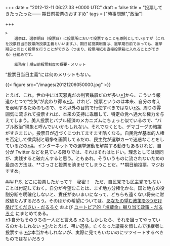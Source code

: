 
+++
date = "2012-12-11 06:27:33 +0000 UTC"
draft = false
title = "投票してきたったった―― 期日前投票のおすすめ"
tags = ["時事問題","政治"]

+++
<script>    window.twttr = (function(d, s, id) {        var js, fjs = d.getElementsByTagName(s)[0],            t = window.twttr || {};        if (d.getElementById(id)) return t;        js = d.createElement(s);        js.id = id;        js.src = "https://platform.twitter.com/widgets.js";        fjs.parentNode.insertBefore(js, fjs);        t._e = [];        t.ready = function(f) {            t._e.push(f);        };        return t;    }(document, "script", "twitter-wjs"));</script>

<script>    twttr.ready(function (twttr) {        var el = document.getElementsByClassName('twitter-syntax-tweet-id-277650312976793601');        for (var i=0;i<el.length;i++) {            if (!!el[i].getAttribute('data-is-tweet-loaded')){                continue;            }            el[i].setAttribute('data-is-tweet-loaded', '1');            twttr.widgets.createTweet('277650312976793601',el[i],{});        }    });</script>

<div class="twitter-syntax-tweet-id-277650312976793601"></div>

    >
        選挙は、選挙期日（投票日）に投票所において投票することを原則としていますが（これを投票日当日投票所投票主義といいます。）、期日前投票制度は、選挙期日前であっても、選挙期日と同じく投票を行うことができる（つまり、投票用紙を直接投票箱に入れることができる）仕組みです。

        総務省｜期日前投票制度の概要・メリット
    
“投票日当日主義”には何のメリットもない。

{{< figure src="/images/20121206050000.jpg"  >}}

とえば、これ。世の中には天邪鬼だの判官贔屓だのが多い<a href="#f-2b4e2d57" name="fn-2b4e2d57" title="自分もそのうちの一人だと言える">*1</a>から、こういう報道ひとつで“空気”が変わり得る<a href="#f-772f08c0" name="fn-772f08c0" title="もしかしたら、それを狙ってやっているのかもしれない">*2</a>。けれど、投票というのは本来、自分の考えを表明するためのもので、それ以外の目的で行使すべきではない<a href="#f-c7e8a4a1" name="fn-c7e8a4a1" title="たとえば、弔い選挙。亡くなった議員を惜しんで後継者に投票する">*3</a>。周りの雰囲気に流されて投票すれば、本来の支持に乖離して、特定の党へ過大な権力を与えてしまう。美人投票とバブル経済のメカニズムにちょっと似ているので、“バブル政治”現象と呼んでいいかもしれない。それでなくとも、デマゴーグの暗躍がすさまじい。投票日が近づくにつれてますます酷くなる。自民党が基本的人権を否定して徴兵制と戦争を画策してるだの、民主党が選挙カーで迷惑なことをしているだの<a href="#f-72ad0186" name="fn-72ad0186" title="本当かもしれないが、実際に見てもいないのにリツイートするべきものではないだろう">*4</a>。インターネットでの選挙運動を解禁する動きもあるけれど、自分が Twitter などを見ている限りでは、それはそれはヒドい。理念としては賛同が、実践すると破たんすると思う。ともあれ。そういうものに流されないための最良の方法は、**さっさと投票を済ませてしまうことだ。**期日前投票、マジおすすめ。

<div class="section">
    ### P.S.
    どこに投票したかって？　秘密！　ただ、自民党でも民主党でもないことは付記しておく。自分が今望むことは、まず地方分権化かな。国と地方の役割分断を明確化しないと、責任があいまいになって、どちらも遠くない将来に財政破たんするだろう。そのほかの希望については、<a href="https://blog.daruyanagi.jp/entry/2011/12/07/223515">あなたの望む政策を3つだけ挙げてください - だるろぐ</a> および <a href="https://blog.daruyanagi.jp/entry/2012/09/19/073208">ユートピア的「埋蔵金」掘り当て政策 - だるろぐ</a> にまとめてある。

</div><div class="footnote">
<a href="#fn-2b4e2d57" name="f-2b4e2d57" class="footnote-number">*1</a><span class="footnote-delimiter">:</span><span class="footnote-text">自分もそのうちの一人だと言える</span>
<a href="#fn-772f08c0" name="f-772f08c0" class="footnote-number">*2</a><span class="footnote-delimiter">:</span><span class="footnote-text">もしかしたら、それを狙ってやっているのかもしれない</span>
<a href="#fn-c7e8a4a1" name="f-c7e8a4a1" class="footnote-number">*3</a><span class="footnote-delimiter">:</span><span class="footnote-text">たとえば、弔い選挙。亡くなった議員を惜しんで後継者に投票する</span>
<a href="#fn-72ad0186" name="f-72ad0186" class="footnote-number">*4</a><span class="footnote-delimiter">:</span><span class="footnote-text">本当かもしれないが、実際に見てもいないのにリツイートするべきものではないだろう</span>
</div>

